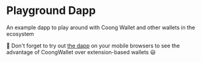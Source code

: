 # Playground Dapp

An example dapp to play around with Coong Wallet and other wallets in the ecosystem

🚀 Don't forget to try out [the dapp](https://dapp.coongwallet.io) on your mobile browsers to see the advantage of CoongWallet over extension-based wallets 😃
